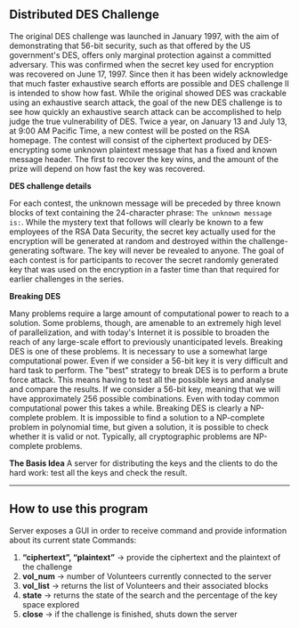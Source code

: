 ## Distributed DES Challenge

The original DES challenge was launched in January 1997, with the aim of demonstrating that 56-bit security, such as that offered by the US government's DES, offers only marginal protection against a committed adversary. This was confirmed when the secret key used for encryption was recovered on June 17, 1997. Since then it has been widely acknowledge that much faster exhaustive search efforts are possible and DES challenge II is intended to show how fast.
While the original showed DES was crackable using an exhaustive search attack, the goal of the new DES challenge is to see how quickly an exhaustive search attack can be accomplished to help judge the true vulnerability of DES.
Twice a year, on January 13 and July 13, at 9:00 AM Pacific Time, a new contest will be posted on the RSA homepage. The contest will consist of the ciphertext produced by DES-encrypting some unknown plaintext message that has a fixed and known message header. The first to recover the key wins, and the amount of the prize will depend on how fast the key was recovered.

**DES challenge details**

For each contest, the unknown message will be preceded by three known blocks of text containing the 24-character phrase: ``The unknown message is:``. While the mystery text that follows will clearly be known to a few employees of the RSA Data Security, the secret key actually used for the encryption will be generated at random and destroyed within the challenge-generating software. The key will never be revealed to anyone.
The goal of each contest is for participants to recover the secret randomly generated key that was used on the encryption in a faster time than that required for earlier challenges in the series.

**Breaking DES**

Many problems require a large amount of computational power to reach to a solution. Some problems, though, are amenable to an extremely high level of parallelization, and with today's Internet it is possible to broaden the reach of any large-scale effort to previously unanticipated levels.
Breaking DES is one of these problems. It is necessary to use a somewhat large computational power. Even if we consider a 56-bit key it is very difficult and hard task to perform.
The "best" strategy to break DES is to perform a brute force attack. This means having to test all the possible keys and analyse and compare the results. If we consider a 56-bit key, meaning that we will have approximately 256 possible combinations. Even with today common computational power this takes a while.
Breaking DES is clearly a NP-complete problem. It is impossible to find a solution to a NP-complete problem in polynomial time, but given a solution, it is possible to check whether it is valid or not. Typically, all cryptographic problems are NP-complete problems.

**The Basis Idea**
A server for distributing the keys and the clients to do the hard work: test all the keys and check the result.

---

## How to use this program

Server exposes a GUI in order to receive command and provide information about its current state
Commands:
1. **“ciphertext”, “plaintext”** → provide the ciphertext and the plaintext of the challenge
2. **vol_num** → number of Volunteers currently connected to the server
3. **vol_list** → returns the list of Volunteers and their associated blocks
4. **state** → returns the state of the search and the percentage of the key space explored
5. **close** → if the challenge is finished, shuts down the server

